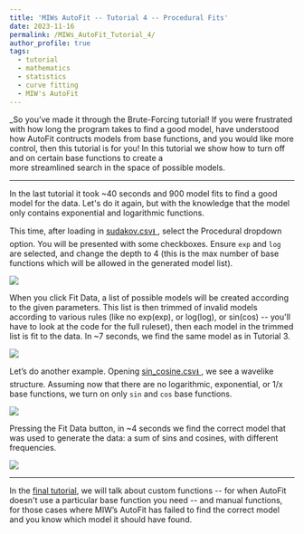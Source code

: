 ```yaml
---
title: 'MIWs AutoFit -- Tutorial 4 -- Procedural Fits'
date: 2023-11-16
permalink: /MIWs_AutoFit_Tutorial_4/
author_profile: true
tags:
  - tutorial
  - mathematics
  - statistics
  - curve fitting
  - MIW's AutoFit
---
```


_So you’ve made it through the Brute-Forcing tutorial! If you were frustrated with how long the program takes to 
find a good model, have understood how AutoFit contructs models from base functions, and you would like more control, 
then this tutorial is for you! In this tutorial we show how to turn off and on certain base functions to create a  
more streamlined search in the space of possible models.

---

In the last tutorial it took ~40 seconds and 900 model fits to find a good model for the data. Let's do it again, but 
with the knowledge that the model only contains exponential and logarithmic functions.

This time, after loading in 
<a href="http://mattingliswhalen.github.io/data/MIWsAutoFitTutorial/sudakov.csv">
sudakov.csv⭳
</a>, select the Procedural dropdown option. 
You will be presented with some checkboxes. Ensure `exp` and `log` are selected, and change the depth to 4 
(this is the max number of base functions which will be allowed in the generated model list).

<img src="https://mattingliswhalen.github.io/images/MIWsAutoFitTutorial/sudakov_options.png">

When you click Fit Data, a list of possible models will be created according to the given parameters. 
This list is then trimmed of invalid models according to various rules (like no exp(exp), or log(log), or sin(cos) 
-- you'll have to look at the code for the full ruleset), then 
each model in the trimmed list is fit to the data. In ~7 seconds, we find the same model as in Tutorial 3.

<img src="https://mattingliswhalen.github.io/images/MIWsAutoFitTutorial/sudakov_procedural.png">

Let’s do another example. Opening 
<a href="http://mattingliswhalen.github.io/data/MIWsAutoFitTutorial/sin_cosine.csv">
sin_cosine.csv⭳
</a>, we see a wavelike structure. Assuming now that there are no logarithmic, exponential, or 1/x base functions, 
we turn on only `sin` and `cos` base functions.

<img src="https://mattingliswhalen.github.io/images/MIWsAutoFitTutorial/sin_cos_data.png">

Pressing the Fit Data button, in ~4 seconds we find the correct model that was used to generate the data: 
a sum of sins and cosines, with different frequencies.

<img src="https://mattingliswhalen.github.io/images/MIWsAutoFitTutorial/sin_cos_fit.png">

---

In the [final tutorial](https://mattingliswhalen.github.io/MIWs_AutoFit_Tutorial_5/), we will talk about 
custom functions -- for when AutoFit doesn't use a particular base function you need -- and manual functions, 
for those cases where MIW’s AutoFit has failed to find the correct model and you know which model it should have found.